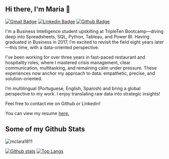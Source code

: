 ## Hi there, I'm Maria 👋

[![Gmail Badge](https://img.shields.io/badge/-m.clara1811@gmail.com-c14438?style=flat&logo=Gmail&logoColor=white&link=mailto:m.clara1811@gmail.com)](mailto:m.clara1811@gmail.com) 
[![Linkedin Badge](https://img.shields.io/badge/-mariaclara-cunha-0072b1?style=flat&logo=Linkedin&logoColor=white&link=https://www.linkedin.com/in/mariaclara-cunha/)](https://www.linkedin.com/in/mariaclara-cunha/) [![Github Badge](https://img.shields.io/badge/-mclara1811-grey?style=flat&logo=github&logoColor=white&link=https://github.com/mclara1811/)](https://www.github.com/mclara1811/) <p align='left'>

I'm a Business Intelligence student upskilling at TripleTen Bootcamp—diving deep into Spreadsheets, SQL, Python, Tableau, and Power BI. Having graduated in Business in 2017, I’m excited to revisit the field eight years later—this time, with a data-oriented perspective.

I've been working for over three years in fast-paced restaurant and hospitality roles, where I mastered crisis management, clear communication, multitasking, and remaining calm under pressure. These experiences now anchor my approach to data: empathetic, precise, and solution-oriented.

I’m multilingual (Portuguese, English, Spanish) and bring a global perspective to my work. I enjoy translating raw data into strategic insights!

Feel free to contact me on Github or Linkedin!</p><p align='left'> You can view my resume <a href='https://docs.google.com/document/d/1dBJ_pERUbVdi5qTbJ5Ge_Zur-EjQYISbHRfjjC_vHFo/edit?usp=sharing ' target=_blank><u>here</u>.</a></p>
## Some of my Github Stats
<p align=left> <img src=https://komarev.com/ghpvc/?username=mclara1811 alt=mclara1811 /> </p>

[![Github stats](https://github-readme-stats.vercel.app/api?username=mclara1811&show_icons=true&include_all_commits=true)](https://github.com/mclara1811/github-readme-stats)
[![Top Langs](https://github-readme-stats.vercel.app/api/top-langs/?username=mclara1811&layout=compact)](https://github.com/mclara1811/github-readme-stats)

